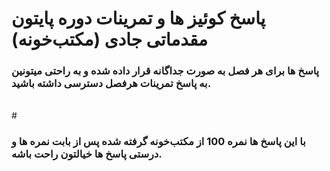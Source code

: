 # پاسخ کوئیز ها و تمرینات دوره پایتون مقدماتی جادی (مکتب‌خونه)

### پاسخ ها برای هر فصل به صورت جداگانه قرار داده شده و به راحتی میتونین به پاسخ تمرینات هرفصل دسترسی داشته باشید. 
<br>#
### با این پاسخ ها نمره 100 از مکتب‌خونه گرفته شده پس از بابت نمره ها و درستی پاسخ ها خیالتون راحت باشه.
